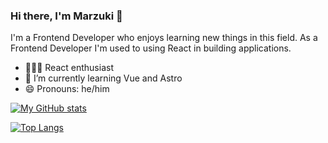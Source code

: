 ### Hi there, I'm Marzuki 👋

I'm a Frontend Developer who enjoys learning new things in this field. As a Frontend Developer I'm used to using React in building applications.

- 👨🏻‍💻 React enthusiast
- 🌱 I’m currently learning Vue and Astro
- 😄 Pronouns: he/him

[![My GitHub stats](https://github-readme-stats.vercel.app/api?username=enalmarzuki&count_private=true&show_icons=true&theme=dark)](https://github.com/anuraghazra/github-readme-stats)

[![Top Langs](https://github-readme-stats.vercel.app/api/top-langs/?username=enalmarzuki&layout=compact&theme=dark)](https://github.com/anuraghazra/github-readme-stats)
